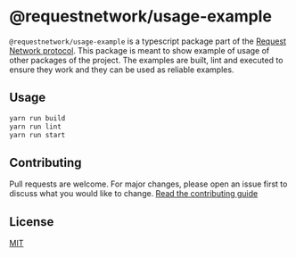 # @requestnetwork/usage-example

`@requestnetwork/usage-example` is a typescript package part of the [Request Network protocol](https://github.com/RequestNetwork/requestNetwork).
This package is meant to show example of usage of other packages of the project. The examples are built, lint and executed to ensure they work and they can be used as reliable examples.

## Usage

```bash
yarn run build
yarn run lint
yarn run start
```

## Contributing

Pull requests are welcome. For major changes, please open an issue first to discuss what you would like to change.
[Read the contributing guide](https://github.com/RequestNetwork/requestNetwork/blob/master/CONTRIBUTING.md)

## License

[MIT](https://github.com/RequestNetwork/requestNetwork/blob/master/LICENSE)
